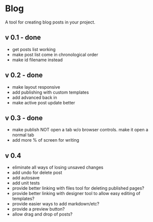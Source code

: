 Blog
====

A tool for creating blog posts in your project.

v 0.1 - done
------------
- get posts list working
- make post list come in chronological order
- make id filename instead

v 0.2 - done
------------
- make layout responsive
- add publishing with custom templates
- add advanced back in
- make active post update better

v 0.3 - done
------------
- make publish NOT open a tab w/o browser controls. make it open a normal tab
- add more % of screen for writing


v 0.4
-----
- eliminate all ways of losing unsaved changes
- add undo for delete post
- add autosave
- add unit tests
- provide better linking with files tool for deleting published pages?
- provide better linking with designer tool to allow easy editing of templates?
- provide easier ways to add markdown/etc?
- provide a preview button?
- allow drag and drop of posts?
